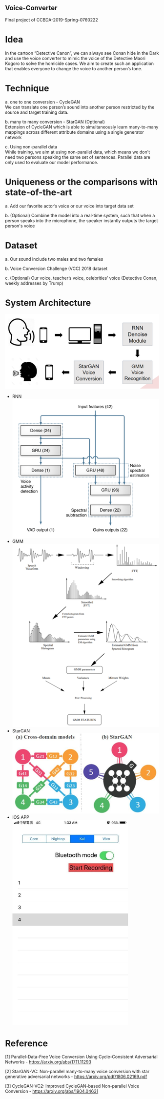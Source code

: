 ## Voice-Converter
Final project of CCBDA-2019-Spring-0760222

# Idea
In the cartoon “Detective Canon”, we can always see Conan hide in the Dark and use the voice converter to mimic the voice of the Detective Maori Kogoro to solve the homicide cases. 
We aim to create such an application that enables everyone to change the voice to another person’s tone.
# Technique
 
a.	one to one conversion - CycleGAN  
  We can translate one person’s sound into another person restricted by the source and target training data.  
  
b.	many to many conversion - StarGAN (Optional)  
  Extension of CycleGAN which is able to simultaneously learn many-to-many mappings across different attribute domains using a single generator network 
  
c.	Using non-parallel data  
  While training, we aim at using non-parallel data, which means we don't need two persons speaking the same set of sentences. Parallel data are only used to evaluate our model performance.  

# Uniqueness or the comparisons with state-of-the-art
a.	Add our favorite actor’s voice or our voice into target data set  

b.	(Optional) Combine the model into a real-time system, such that when a person speaks into the microphone, the speaker instantly outputs the target person's voice  
# Dataset
a.	Our sound include two males and two females

b.	Voice Conversion Challenge (VCC) 2018 dataset  

c.	(Optional) Our voice, teacher’s voice, celebrities’ voice (Detective Conan, weekly addresses by Trump)  

# System Architecture
![image](https://github.com/jasonyl13579/Voice-Converter/blob/main/picture/structure.png)
* RNN  
![image](https://github.com/jasonyl13579/Voice-Converter/blob/main/picture/rnn.png)
* GMM  
![image](https://github.com/jasonyl13579/Voice-Converter/blob/main/picture/gmm.png)
* StarGAN  
![image](https://github.com/jasonyl13579/Voice-Converter/blob/main/picture/stargan.png)
* IOS APP  
![image](https://github.com/jasonyl13579/Voice-Converter/blob/main/picture/ios.jpg)
# Reference
[1] Parallel-Data-Free Voice Conversion Using Cycle-Consistent   Adversarial Networks - https://arxiv.org/abs/1711.11293  

[2] StarGAN-VC: Non-parallel many-to-many voice conversion with star generative adversarial networks - https://arxiv.org/pdf/1806.02169.pdf  

[3] CycleGAN-VC2: Improved CycleGAN-based Non-parallel Voice Conversion - https://arxiv.org/abs/1904.04631  
